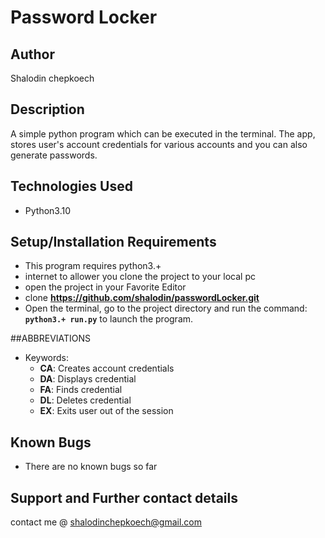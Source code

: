 # Password Locker

## Author

Shalodin chepkoech

## Description

A simple python program which can be executed  in the terminal. The app, stores user's account credentials for various accounts and you can  also generate passwords.

## Technologies Used
* Python3.10

## Setup/Installation Requirements

* This program requires python3.+ 
* internet to allower you clone the project to your local pc
* open the project in your Favorite Editor
* clone **https://github.com/shalodin/passwordLocker.git**
* Open the terminal, go to the project directory and run the command:  **`python3.+ run.py`** to launch the program.

##ABBREVIATIONS

* Keywords:
    - **CA**: Creates account credentials
    - **DA**: Displays credential
    - **FA**: Finds credential
    - **DL**: Deletes credential
    - **EX**: Exits user out of the session

## Known Bugs

* There are no known bugs so far


## Support and Further contact details

  contact me @ shalodinchepkoech@gmail.com
